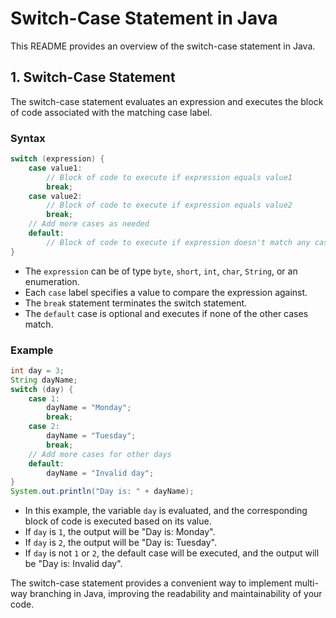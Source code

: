 # Switch-Case Statement in Java

This README provides an overview of the switch-case statement in Java.

## 1. Switch-Case Statement

The switch-case statement evaluates an expression and executes the block of code associated with the matching case label.

### Syntax

```java
switch (expression) {
    case value1:
        // Block of code to execute if expression equals value1
        break;
    case value2:
        // Block of code to execute if expression equals value2
        break;
    // Add more cases as needed
    default:
        // Block of code to execute if expression doesn't match any case
}
```

- The `expression` can be of type `byte`, `short`, `int`, `char`, `String`, or an enumeration.
- Each `case` label specifies a value to compare the expression against.
- The `break` statement terminates the switch statement.
- The `default` case is optional and executes if none of the other cases match.

### Example

```java
int day = 3;
String dayName;
switch (day) {
    case 1:
        dayName = "Monday";
        break;
    case 2:
        dayName = "Tuesday";
        break;
    // Add more cases for other days
    default:
        dayName = "Invalid day";
}
System.out.println("Day is: " + dayName);
```

- In this example, the variable `day` is evaluated, and the corresponding block of code is executed based on its value.
- If `day` is `1`, the output will be "Day is: Monday".
- If `day` is `2`, the output will be "Day is: Tuesday".
- If `day` is not `1` or `2`, the default case will be executed, and the output will be "Day is: Invalid day".

The switch-case statement provides a convenient way to implement multi-way branching in Java, improving the readability and maintainability of your code.
